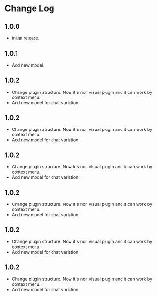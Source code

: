 # Change Log

## 1.0.0

* Initial release.

## 1.0.1

* Add new model.

## 1.0.2

* Change plugin structure. Now it's non visual plugin and it can work by context menu.
* Add new model for chat variation.

## 1.0.2

* Change plugin structure. Now it's non visual plugin and it can work by context menu.
* Add new model for chat variation.

## 1.0.2

* Change plugin structure. Now it's non visual plugin and it can work by context menu.
* Add new model for chat variation.

## 1.0.2

* Change plugin structure. Now it's non visual plugin and it can work by context menu.
* Add new model for chat variation.

## 1.0.2

* Change plugin structure. Now it's non visual plugin and it can work by context menu.
* Add new model for chat variation.

## 1.0.2

* Change plugin structure. Now it's non visual plugin and it can work by context menu.
* Add new model for chat variation.